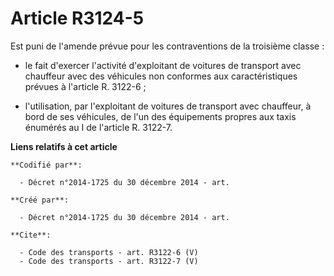 # Article R3124-5

Est puni de l'amende prévue pour les contraventions de la troisième classe :

- le fait d'exercer l'activité d'exploitant de voitures de transport avec chauffeur avec des véhicules non conformes aux
caractéristiques prévues à l'article R. 3122-6 ;

- l'utilisation, par l'exploitant de voitures de transport avec chauffeur, à bord de ses véhicules, de l'un des équipements
propres aux taxis énumérés au I de l'article R. 3122-7.

**Liens relatifs à cet article**

	**Codifié par**:

	  - Décret n°2014-1725 du 30 décembre 2014 - art.

	**Créé par**:

	  - Décret n°2014-1725 du 30 décembre 2014 - art.

	**Cite**:

	  - Code des transports - art. R3122-6 (V)
	  - Code des transports - art. R3122-7 (V)
